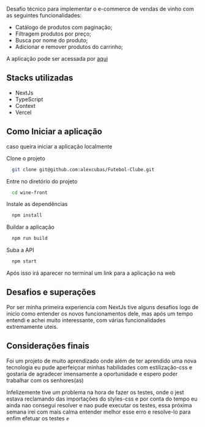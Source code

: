 
Desafio técnico para implementar o e-commerce de vendas de vinho com as seguintes funcionalidades:

- Catálogo de produtos com paginação;
- Filtragem produtos por preço;
- Busca por nome do produto;
- Adicionar e remover produtos do carrinho;

A aplicação pode ser acessada por [aqui](https://wine-front-6f3idrnmi-alexcubas.vercel.app)

## Stacks utilizadas

- NextJs
- TypeScript
- Context
- Vercel

## Como Iniciar a aplicação

caso queira iniciar a aplicação localmente

Clone o projeto

```bash
  git clone git@github.com:alexcubas/Futebol-Clube.git
```

Entre no diretório do projeto

```bash
  cd wine-front
```

Instale as dependências

```bash
  npm install
```

Buildar a aplicação

```bash
  npm run build
```

Suba a API

```bash
  npm start
```

Após isso irá aparecer no terminal um link para a aplicação na web

## Desafios e superações

  Por ser minha primeira experiencia com NextJs tive alguns desafios logo de inicio como entender os novos funcionamentos dele, mas após um tempo entendi e achei muito interessante, com várias funcionalidades extremamente uteis.
  
## Considerações finais

  Foi um projeto de muito aprendizado onde além de ter aprendido uma nova tecnologia eu pude aperfeiçoar minhas habilidades com estilização-css e gostaria de agradecer imensamente a oportunidade e espero poder trabalhar com os senhores(as)
  
  Infelizemente tive um problema na hora de fazer os testes, onde o jest estava reclamando das importações do styles-css e por conta do tempo eu ainda nao consegui resolver e nao pude executar os testes, essa próxima semana irei com mais calma entender melhor esse erro e resolve-lo para enfim efetuar os testes ✊
